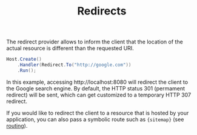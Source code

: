 ﻿---
title: Redirects
cascade:
  type: docs
---

The redirect provider allows to inform the client that the location of the actual resource
is different than the requested URI.

```csharp
Host.Create()
    .Handler(Redirect.To("http://google.com"))
    .Run();
```

In this example, accessing http://localhost:8080 will redirect the client to the
Google search engine. By default, the HTTP status 301 (permament redirect) will be sent, which
can get customized to a temporary HTTP 307 redirect.

If you would like to redirect the client to a resource that is hosted by your
application, you can also pass a symbolic route such as `{sitemap}` (see [routing](./websites#routing)).
